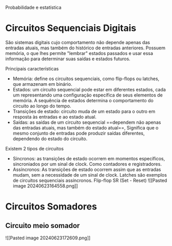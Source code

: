 Probabilidade e estatística
# Circuitos Sequenciais Digitais

São sistemas digitais cujo comportamento não depende apenas das entradas atuais, mas também do histórico de entradas anteriores. Possuem memória, o que lhes permite "lembrar" estados passados e usar essa informação para determinar suas saídas e estados futuros.

Principais características
- Memória: define os circuitos sequenciais, como flip-flops ou latches, que armazenam em binário.
- Estados: um circuito sequencial pode estar em diferentes estados, cada um representando uma configuração específica de seus elementos de memória. A sequência de estados determina o comportamento do circuito ao longo do tempo.
- Transições de estado: circuito muda de um estado para o outro em resposta às entradas e ao estado atual.
- Saídas: as saídas de um circuito sequencial ==dependem não apenas das entradas atuais, mas também do estado atual==, Significa que o mesmo conjunto de entradas pode produzir saídas diferentes, dependendo do estado do circuito.

Existem 2 tipos de circuitos 
- Síncronos: as transições de estado ocorrem em momentos específicos, sincroniados por um sinal de clock. Como contadores e registradores.
- Assíncronos: As transições de estado ocorrem assim que as entradas mudam, sem a necessidade de um sinal de clock. Latches são exemplos de circuitos sequenciais assíncronos. 
Flip-flop SR (Set - Reset)
![[Pasted image 20240623164558.png]]

# Circuitos Somadores

## Circuito meio somador
![[Pasted image 20240623172609.png]]